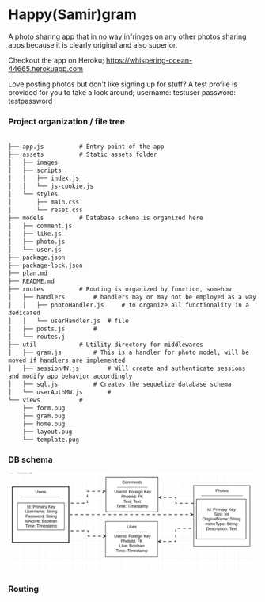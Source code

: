 # Happy(Samir)gram

A photo sharing app that in no way infringes on any other photos sharing apps because it is clearly original and also superior.

Checkout the app on Heroku;
https://whispering-ocean-44665.herokuapp.com

Love posting photos but don't like signing up for stuff?
A test profile is provided for you to take a look around;
username: testuser
password: testpassword


### Project organization / file tree
```

├── app.js 			# Entry point of the app
├── assets			# Static assets folder
│   ├── images
│   ├── scripts
│   │   ├── index.js
│   │   └── js-cookie.js
│   └── styles
│       ├── main.css
│       └── reset.css
├── models			# Database schema is organized here
│   ├── comment.js
│   ├── like.js
│   ├── photo.js
│   └── user.js
├── package.json
├── package-lock.json
├── plan.md
├── README.md
├── routes			# Routing is organized by function, somehow
│   ├── handlers		# handlers may or may not be employed as a way
│   │   ├── photoHandler.js 	# to organize all functionality in a dedicated
│   │   └── userHandler.js 	# file
│   ├── posts.js 		# 
│   └── routes.j
├── util			# Utility directory for middlewares
│   ├── gram.js 		# This is a handler for photo model, will be moved if handlers are implemented
│   ├── sessionMW.js 		# Will create and authenticate sessions and modify app behavior accordingly
│   ├── sql.js 			# Creates the sequelize database schema
│   └── userAuthMW.js 		# 
└── views			# 
    ├── form.pug
    ├── gram.pug
    ├── home.pug
    ├── layout.pug
    └── template.pug

```

### DB schema

![schema](assets/images/Happygram_schema_uml.jpg)

### Routing



